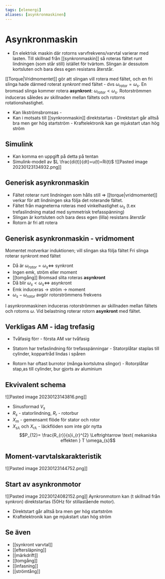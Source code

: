 ```yaml
---
tags: [elenergi]
aliases: [asynkronmaskinen]
---
```

# Asynkronmaskin
- En elektrisk maskin där rotorns varvfrekvens/varvtal varierar med lasten. Till skillnad från [[synkronmaskin]] så roteras fältet runt lindningen (som står still) istället för tvärtom. Slingan är dessutom kortsluten och bara dess egen resistans återstår.

 [[Torque|Vridmomentet]] gör att slingan vill rotera med fältet, och en fri slinga hade därmed roterat _synkront_ med fältet - dvs $\omega_\text{rotor}=\omega_s$. En bromsad slinga kommer rotera **asynkront**: $\omega_\text{rotor}<\omega_s$. Rotorströmmen induceras således av skillnaden mellan fältets och rotorns rotationshastighet.

- Kan likströmsbromsas
		- 
- Kan i motsats till [[synkronmaskin]] direktstartas 
		- Direktstart går alltså bra men ger hög startström
		- Kraftelektronik kan ge mjukstart utan hög ström

## Simulink
- Kan komma en uppgift på detta på tentan
- Simulink-modell av $L \frac{di(t)}{dt}=u(t)=Ri(t)$
![[Pasted image 20230123134932.png]]

## Generisk asynkronmaskin
- Fältet roterar runt lindningen som hålls still $\Rightarrow$ [[torque|vridmomentet]] verkar för att lindningen ska följa det roterande fältet.
- Fältet från magneterna roteras med vinkelhastighet $\omega_{s}$ (t.ex trefaslindning matad med symmetrisk trefasspänning)
- Slingan är kortsluten och bara dess egen (lilla) resistans återstår
- Rotorn är fri att rotera

## Generisk asynkronmaskin - vridmoment
Momentet motverkar induktionen; vill slingan ska följa fältet
Fri slinga roterar synkront med fältet
-  Då är $\omega_{rotor} = \omega_{s} \Leftrightarrow$ synkront
-  Ingen emk, ström eller moment 
- [[tomgång]]
Bromsad slita roteras **asynkront**
- Då blir $\omega_{s} < \omega_{s} \Leftrightarrow$ asynkront
- Emk induceras $\rightarrow$ ström $\rightarrow$ moment
- $\omega_{s}-\omega_{rotor}$ avgör rotorströmmens frekvens

I asynkronmaskinen induceras rotorströmmen av skillnaden mellan fältets och rotorns $\omega$. Vid belastning roterar rotorn **asynkront** med fältet.

## Verkligas AM - idag trefasig
- Tvåfasig förr - första AM var tvåfasig

- Statorn har trefaslindning för trefasspänningar
		- Statorplåtar staplas till cylinder, koppartråd lindas i spåren
- Rotorn har oftast burrotor (många kortslutna slingor)
		- Rotorplåtar stap,as till cylinder, bur gjorts av aluminium

## Ekvivalent schema
![[Pasted image 20230123143816.png]]
- Sinusformad $V_{s}$
- $R_{s}$ - statorlindning, $R_{r}$ - rotorbur
- $X_{m}$ - gemensamt flöde för stator och rotor
- $X_{s \lambda}$ och $X_{r \lambda}$ - läckflöden som inte gör nytta
$$P_{12}= \frac{R_{r}}{s}i_{r}^{2} \Leftrightarrow \text{ mekaniska effekten } T \omega_{s}$$

## Moment-varvtalskarakteristik
![[Pasted image 20230123144752.png]]


## Start av asynkronmotor
![[Pasted image 20230124082152.png]]
Aynkronmotorn kan (t skillnad från synkron) direktstartas (50Hz för stillastående motor).
- Direktstart går alltså bra men ger hög startström
- Kraftelektronik kan ge mjukstart utan hög ström

## Se även 
- [[synkront varvtal]]
- [[eftersläpning]]
- [[märkdrift]]
- [[tomgång]]
- [[infasning]]
- [[strömtång]]
